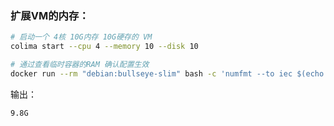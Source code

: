 ### 扩展VM的内存：
```bash
# 启动一个 4核 10G内存 10G硬存的 VM
colima start --cpu 4 --memory 10 --disk 10
```

```bash
# 通过查看临时容器的RAM 确认配置生效
docker run --rm "debian:bullseye-slim" bash -c 'numfmt --to iec $(echo $(($(getconf _PHYS_PAGES) * $(getconf PAGE_SIZE))))'
```

输出：
```bash
9.8G
```

